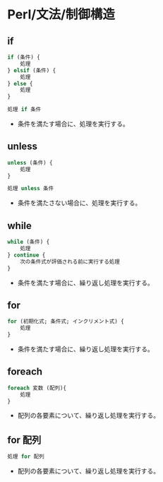 # Perl/文法/制御構造

## if

```perl
if (条件) {
    処理
} elsif (条件) {
    処理
} else {
    処理
}
```

```perl
処理 if 条件
```

- 条件を満たす場合に、処理を実行する。

## unless

```perl
unless (条件) {
    処理
}
```

```perl
処理 unless 条件
```

- 条件を満たさない場合に、処理を実行する。

## while

```perl
while (条件) {
    処理
} continue {
    次の条件式が評価される前に実行する処理
}
```

- 条件を満たす場合に、繰り返し処理を実行する。

## for

```perl
for (初期化式; 条件式; インクリメント式) {
    処理
}
```

- 条件を満たす場合に、繰り返し処理を実行する。

## foreach

```perl
foreach 変数 (配列){
    処理
}
```

- 配列の各要素について、繰り返し処理を実行する。

## for 配列

```perl
処理 for 配列
```

- 配列の各要素について、繰り返し処理を実行する。

